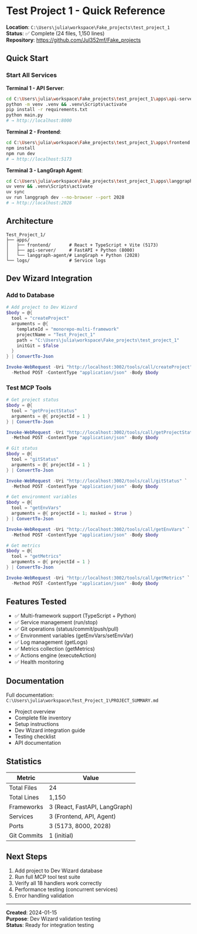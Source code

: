 # Test Project 1 - Quick Reference

**Location**: `C:\Users\julia\workspace\Fake_projects\test_project_1`  
**Status**: ✅ Complete (24 files, 1,150 lines)  
**Repository**: https://github.com/Jul352mf/Fake_projects

## Quick Start

### Start All Services

**Terminal 1 - API Server**:
```bash
cd C:\Users\julia\workspace\Fake_projects\test_project_1\apps\api-server
python -m venv .venv && .venv\Scripts\activate
pip install -r requirements.txt
python main.py
# → http://localhost:8000
```

**Terminal 2 - Frontend**:
```bash
cd C:\Users\julia\workspace\Fake_projects\test_project_1\apps\frontend
npm install
npm run dev
# → http://localhost:5173
```

**Terminal 3 - LangGraph Agent**:
```bash
cd C:\Users\julia\workspace\Fake_projects\test_project_1\apps\langgraph-agent
uv venv && .venv\Scripts\activate
uv sync
uv run langgraph dev --no-browser --port 2028
# → http://localhost:2028
```

## Architecture

```
Test_Project_1/
├── apps/
│   ├── frontend/       # React + TypeScript + Vite (5173)
│   ├── api-server/     # FastAPI + Python (8000)
│   └── langgraph-agent/# LangGraph + Python (2028)
└── logs/               # Service logs
```

## Dev Wizard Integration

### Add to Database
```powershell
# Add project to Dev Wizard
$body = @{
  tool = "createProject"
  arguments = @{
    templateId = "monorepo-multi-framework"
    projectName = "Test_Project_1"
    path = "C:\Users\julia\workspace\Fake_projects\test_project_1"
    initGit = $false
  }
} | ConvertTo-Json

Invoke-WebRequest -Uri "http://localhost:3002/tools/call/createProject" `
  -Method POST -ContentType "application/json" -Body $body
```

### Test MCP Tools
```powershell
# Get project status
$body = @{ 
  tool = "getProjectStatus"
  arguments = @{ projectId = 1 }
} | ConvertTo-Json

Invoke-WebRequest -Uri "http://localhost:3002/tools/call/getProjectStatus" `
  -Method POST -ContentType "application/json" -Body $body

# Git status
$body = @{ 
  tool = "gitStatus"
  arguments = @{ projectId = 1 }
} | ConvertTo-Json

Invoke-WebRequest -Uri "http://localhost:3002/tools/call/gitStatus" `
  -Method POST -ContentType "application/json" -Body $body

# Get environment variables
$body = @{ 
  tool = "getEnvVars"
  arguments = @{ projectId = 1; masked = $true }
} | ConvertTo-Json

Invoke-WebRequest -Uri "http://localhost:3002/tools/call/getEnvVars" `
  -Method POST -ContentType "application/json" -Body $body

# Get metrics
$body = @{ 
  tool = "getMetrics"
  arguments = @{ projectId = 1 }
} | ConvertTo-Json

Invoke-WebRequest -Uri "http://localhost:3002/tools/call/getMetrics" `
  -Method POST -ContentType "application/json" -Body $body
```

## Features Tested

- ✅ Multi-framework support (TypeScript + Python)
- ✅ Service management (run/stop)
- ✅ Git operations (status/commit/push/pull)
- ✅ Environment variables (getEnvVars/setEnvVar)
- ✅ Log management (getLogs)
- ✅ Metrics collection (getMetrics)
- ✅ Actions engine (executeAction)
- ✅ Health monitoring

## Documentation

Full documentation: `C:\Users\julia\workspace\Test_Project_1\PROJECT_SUMMARY.md`

- Project overview
- Complete file inventory
- Setup instructions
- Dev Wizard integration guide
- Testing checklist
- API documentation

## Statistics

| Metric | Value |
|--------|-------|
| Total Files | 24 |
| Total Lines | 1,150 |
| Frameworks | 3 (React, FastAPI, LangGraph) |
| Services | 3 (Frontend, API, Agent) |
| Ports | 3 (5173, 8000, 2028) |
| Git Commits | 1 (initial) |

## Next Steps

1. Add project to Dev Wizard database
2. Run full MCP tool test suite
3. Verify all 18 handlers work correctly
4. Performance testing (concurrent services)
5. Error handling validation

---

**Created**: 2024-01-15  
**Purpose**: Dev Wizard validation testing  
**Status**: Ready for integration testing
